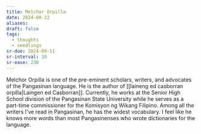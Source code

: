 ```yaml
---
title: Melchor Orpilla
date: 2024-08-22
aliases: 
draft: false
tags:
  - thoughts
  - seedlings
sr-due: 2024-09-11
sr-interval: 10
sr-ease: 230
---
```

Melchor Orpilla is one of the pre-eminent scholars, writers, and advocates of the Pangasinan language. He is the author of [[laineng ed casborran orpilla|Laingen ed Casborran]]. Currently, he works at the Senior High School division of the Pangasinan State University while he serves as a part-time commissioner for the Komisyon ng Wikang Filipino. Among all the writers I've read in Pangasinan, he has the widest vocabulary. I feel like he knows more words than most Pangasinenses who wrote dictionaries for the language.